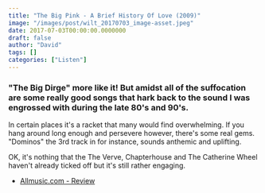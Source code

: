 ```yaml
---
title: "The Big Pink - A Brief History Of Love (2009)"
image: "/images/post/wilt_20170703_image-asset.jpeg"
date: 2017-07-03T00:00:00.0000000
draft: false
author: "David"
tags: []
categories: ["Listen"]
---
```

### "The Big Dirge" more like it! But amidst all of the suffocation are some really good songs that hark back to the sound I was engrossed with during the late 80's and 90's.

 In certain places it's a racket that many would find overwhelming. If you hang around long enough and persevere however, there's some real gems. "Dominos" the 3rd track in for instance, sounds anthemic and uplifting.

 OK, it's nothing that the The Verve, Chapterhouse and The Catherine Wheel haven't already ticked off but it's still rather engaging.

-  [Allmusic.com - Review](http://www.allmusic.com/album/a-brief-history-of-love-mw0000824424)
